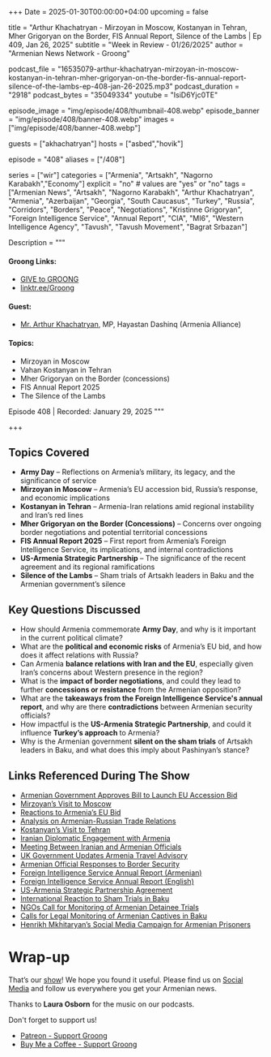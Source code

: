 +++
Date = 2025-01-30T00:00:00+04:00
upcoming = false

title = "Arthur Khachatryan - Mirzoyan in Moscow, Kostanyan in Tehran, Mher Grigoryan on the Border, FIS Annual Report, Silence of the Lambs | Ep 409, Jan 26, 2025"
subtitle = "Week in Review - 01/26/2025"
author = "Armenian News Network - Groong"

podcast_file = "16535079-arthur-khachatryan-mirzoyan-in-moscow-kostanyan-in-tehran-mher-grigoryan-on-the-border-fis-annual-report-silence-of-the-lambs-ep-408-jan-26-2025.mp3"
podcast_duration = "2918"
podcast_bytes = "35049334"
youtube = "IsiD6Yjc0TE"

episode_image = "img/episode/408/thumbnail-408.webp"
episode_banner = "img/episode/408/banner-408.webp"
images = ["img/episode/408/banner-408.webp"]

guests = ["akhachatryan"]
hosts = ["asbed","hovik"]

episode = "408"
aliases = ["/408"]

series = ["wir"]
categories = ["Armenia", "Artsakh", "Nagorno Karabakh","Economy"]
explicit = "no" # values are "yes" or "no"
tags = ["Armenian News", "Artsakh", "Nagorno Karabakh", "Arthur Khachatryan", "Armenia", "Azerbaijan", "Georgia", "South Caucasus", "Turkey", "Russia", "Corridors", "Borders", "Peace", "Negotiations", "Kristinne Grigoryan", "Foreign Intelligence Service", "Annual Report", "CIA", "MI6", "Western Intelligence Agency", "Tavush", "Tavush Movement", "Bagrat Srbazan"]

Description = """

#### Groong Links:
* [GIVE to GROONG](https://podcasts.groong.org/donate)
* [linktr.ee/Groong](https://linktr.ee/groong)

#### Guest:
* [Mr. Arthur Khachatryan](/guest/akhachatryan), MP, Hayastan Dashinq (Armenia Alliance)

#### Topics:
* Mirzoyan in Moscow
* Vahan Kostanyan in Tehran
* Mher Grigoryan on the Border (concessions)
* FIS Annual Report 2025
* The Silence of the Lambs



Episode 408 | Recorded: January 29, 2025
"""

+++

## Topics Covered
- **Army Day** – Reflections on Armenia’s military, its legacy, and the significance of service  
- **Mirzoyan in Moscow** – Armenia’s EU accession bid, Russia’s response, and economic implications  
- **Kostanyan in Tehran** – Armenia-Iran relations amid regional instability and Iran’s red lines  
- **Mher Grigoryan on the Border (Concessions)** – Concerns over ongoing border negotiations and potential territorial concessions  
- **FIS Annual Report 2025** – First report from Armenia’s Foreign Intelligence Service, its implications, and internal contradictions  
- **US-Armenia Strategic Partnership** – The significance of the recent agreement and its regional ramifications  
- **Silence of the Lambs** – Sham trials of Artsakh leaders in Baku and the Armenian government’s silence  

## Key Questions Discussed
- How should Armenia commemorate **Army Day**, and why is it important in the current political climate?  
- What are the **political and economic risks** of Armenia’s EU bid, and how does it affect relations with Russia?  
- Can Armenia **balance relations with Iran and the EU**, especially given Iran’s concerns about Western presence in the region?  
- What is the **impact of border negotiations**, and could they lead to further **concessions or resistance** from the Armenian opposition?  
- What are the **takeaways from the Foreign Intelligence Service's annual report**, and why are there **contradictions** between Armenian security officials?  
- How impactful is the **US-Armenia Strategic Partnership**, and could it influence **Turkey’s approach** to Armenia?  
- Why is the Armenian government **silent on the sham trials** of Artsakh leaders in Baku, and what does this imply about Pashinyan’s stance?  

## Links Referenced During The Show
- [Armenian Government Approves Bill to Launch EU Accession Bid](https://www.reuters.com/world/armenian-government-approves-bill-launch-eu-accession-bid-2025-01-09/)  
- [Mirzoyan’s Visit to Moscow](https://www.azatutyun.am/a/33279234.html)  
- [Reactions to Armenia’s EU Bid](https://www.azatutyun.am/a/33283632.html)  
- [Analysis on Armenian-Russian Trade Relations](https://www.azatutyun.am/a/33277999.html)  
- [Kostanyan’s Visit to Tehran](https://www.azatutyun.am/a/33283764.html)  
- [Iranian Diplomatic Engagement with Armenia](https://www.azatutyun.am/a/33283764.html)  
- [Meeting Between Iranian and Armenian Officials](https://president.ir/en/156874)  
- [UK Government Updates Armenia Travel Advisory](https://www.gov.uk/foreign-travel-advice/armenia)  
- [Armenian Official Responses to Border Security](https://www.azatutyun.am/a/33285260.html)  
- [Foreign Intelligence Service Annual Report (Armenian)](https://armenpress.am/storage/content/2025/pdf/Annual_Report_ARM.pdf)  
- [Foreign Intelligence Service Annual Report (English)](https://armenpress.am/storage/content/2025/pdf/Annual_Report_ENGLISH.pdf)  
- [US-Armenia Strategic Partnership Agreement](https://armenpress.am/en/article/1210337)  
- [International Reaction to Sham Trials in Baku](https://www.gatestoneinstitute.org/21343/azerbaijan-armenian-hostages)  
- [NGOs Call for Monitoring of Armenian Detainee Trials](https://www.jurist.org/news/2025/01/armenia-ngos-call-for-international-monitoring-of-trials-of-detainees-in-azerbaijan/)  
- [Calls for Legal Monitoring of Armenian Captives in Baku](https://asbarez.com/center-for-truth-and-justice-calls-on-baku-allow-international-lawyers-to-observe-trials-of-armenian-captives/)  
- [Henrikh Mkhitaryan’s Social Media Campaign for Armenian Prisoners](https://sport.news.am/eng/news/155745/henrikh-mkhitaryan-makes-call-with-%E2%80%98freedom-to-ruben-vardanyan-and-%E2%80%98freedom-to-armenian-prisoners-hashtags.html)  


# Wrap-up

That’s our [show](https://podcasts.groong.org/)! We hope you found it useful. Please find us on [Social Media](https://linktr.ee/groong) and follow us everywhere you get your Armenian news.

Thanks to **Laura Osborn** for the music on our podcasts.

Don't forget to support us!
* [Patreon - Support Groong](https://www.patreon.com/ann_groong)
* [Buy Me a Coffee - Support Groong](https://www.buymeacoffee.com/groong)
